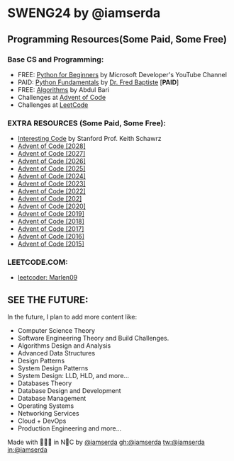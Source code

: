 # SWENG24 by @iamserda

## Programming Resources(Some Paid, Some Free)

### Base CS and Programming:

- FREE: [Python for Beginners](https://www.youtube.com/playlist?list=PLlrxD0HtieHhS8VzuMCfQD4uJ9yne1mE6) by Microsoft Developer's YouTube Channel
- PAID: [Python Fundamentals](https://www.udemy.com/course/python3-fundamentals/) by [Dr. Fred Baptiste](https://www.udemy.com/user/fredbaptiste/) [**PAID**]
- FREE: [Algorithms](https://www.youtube.com/playlist?list=PLDN4rrl48XKpZkf03iYFl-O29szjTrs_O) by Abdul Bari
- Challenges at [Advent of Code](https://adventofcode.com/)
- Challenges at [LeetCode](https://www.leetcode.com/problemset)

### EXTRA RESOURCES (Some Paid, Some Free):
- [Interesting Code](https://www.keithschwarz.com/interesting/) by Stanford Prof. Keith Schawrz
- [Advent of Code [2028]](https://adventofcode.com/2028)
- [Advent of Code [2027]](https://adventofcode.com/2027)
- [Advent of Code [2026]](https://adventofcode.com/2026)
- [Advent of Code [2025]](https://adventofcode.com/2025)
- [Advent of Code [2024]](https://adventofcode.com/2024)
- [Advent of Code [2023]](https://adventofcode.com/2023)
- [Advent of Code [2022]](https://adventofcode.com/2022)
- [Advent of Code [202]](https://adventofcode.com/2021)
- [Advent of Code [2020]](https://adventofcode.com/2020)
- [Advent of Code [2019]](https://adventofcode.com/2019)
- [Advent of Code [2018]](https://adventofcode.com/2018)
- [Advent of Code [2017]](https://adventofcode.com/2017)
- [Advent of Code [2016]](https://adventofcode.com/2016)
- [Advent of Code [2015]](https://adventofcode.com/2015)

### LEETCODE.COM:
- [leetcoder: Marlen09](https://leetcode.com/Marlen09/)

## SEE THE FUTURE:
In the future, I plan to add more content like:
- Computer Science Theory
- Software Engineering Theory and Build Challenges.
- Algorithms Design and Analysis
- Advanced Data Structures
- Design Patterns
- System Design Patterns
- System Design: LLD, HLD, and more...
- Databases Theory 
- Database Design and Development
- Database Management
- Operating Systems
- Networking Services
- Cloud + DevOps
- Production Engineering
and more...

<!-- <p style="width: 75%; margin: 1rem auto 1rem;"><marquee ><span style="font-size: 16px;"></span> </marque></p> -->

Made with 🤍🫶🏿 in N🗽C by [@iamserda](https://www.twitter.com/iamserda) [gh:@iamserda](https://github.com/iamserda) [tw:@iamserda](https://twitter.com/iamserda) [in:@iamserda](https://linkedin.com/in/iamserda)